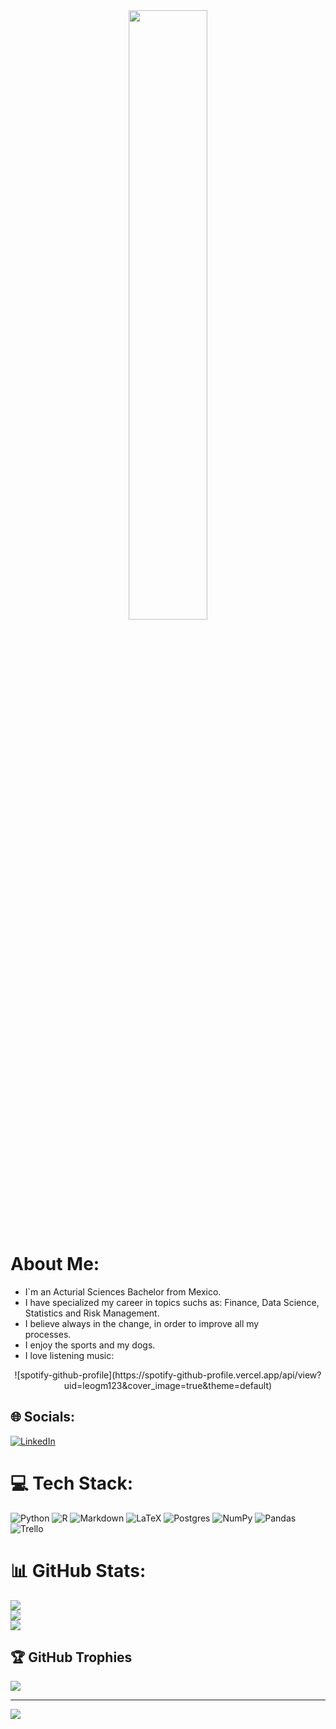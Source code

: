 <div align="center">
<img src="https://rishavanand.github.io/static/images/greetings.gif" align="center" style="width: 50%" />
</div>  

# About Me: 
- I`m an Acturial Sciences Bachelor from Mexico.<br>
- I have specialized my career in topics suchs as: Finance, Data Science,<br>Statistics and Risk Management.<br>
- I believe always in the change, in order to improve all my <br>processes. <br>
- I enjoy the sports and my dogs.
- I love listening music: 

<p align="center">
    ![spotify-github-profile](https://spotify-github-profile.vercel.app/api/view?uid=leogm123&cover_image=true&theme=default)
</p>

## 🌐 Socials:
[![LinkedIn](https://img.shields.io/badge/LinkedIn-%230077B5.svg?logo=linkedin&logoColor=white)](https://linkedin.com/in/ethan-leonel-garcía-melena-6a416a200) 

# 💻 Tech Stack:
![Python](https://img.shields.io/badge/python-3670A0?style=for-the-badge&logo=python&logoColor=ffdd54) ![R](https://img.shields.io/badge/r-%23276DC3.svg?style=for-the-badge&logo=r&logoColor=white) ![Markdown](https://img.shields.io/badge/markdown-%23000000.svg?style=for-the-badge&logo=markdown&logoColor=white) ![LaTeX](https://img.shields.io/badge/latex-%23008080.svg?style=for-the-badge&logo=latex&logoColor=white) ![Postgres](https://img.shields.io/badge/postgres-%23316192.svg?style=for-the-badge&logo=postgresql&logoColor=white) ![NumPy](https://img.shields.io/badge/numpy-%23013243.svg?style=for-the-badge&logo=numpy&logoColor=white) ![Pandas](https://img.shields.io/badge/pandas-%23150458.svg?style=for-the-badge&logo=pandas&logoColor=white) ![Trello](https://img.shields.io/badge/Trello-%23026AA7.svg?style=for-the-badge&logo=Trello&logoColor=white)


# 📊 GitHub Stats:
![](https://github-readme-stats.vercel.app/api?username=EthanLeonel&theme=dark&hide_border=false&include_all_commits=true&count_private=false)<br/>
![](https://github-readme-streak-stats.herokuapp.com/?user=EthanLeonel&theme=dark&hide_border=false)<br/>
![](https://github-readme-stats.vercel.app/api/top-langs/?username=EthanLeonel&theme=dark&hide_border=false&include_all_commits=true&count_private=false&layout=compact)

## 🏆 GitHub Trophies
![](https://github-profile-trophy.vercel.app/?username=EthanLeonel&theme=nord&no-frame=false&no-bg=true&margin-w=4)

---
[![](https://visitcount.itsvg.in/api?id=EthanLeonel&icon=0&color=0)](https://visitcount.itsvg.in)






